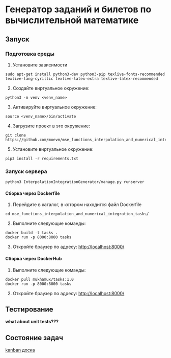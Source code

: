 
# Генератор заданий и билетов по вычислительной математике

## Запуск

### Подготовка среды

1. Установите зависимости

```shell
sudo apt-get install python3-dev python3-pip texlive-fonts-recommended texlive-lang-cyrillic texlive-latex-extra texlive-latex-recommended
```

2. Создайте виртуальное окружение:

```shell
python3 -m venv <venv_name>
```

3. Активируйте виртуальное окружение:

```shell
source <venv_name>/bin/activate
```

4. Загрузите проект в это окружение:

```shell
git clone https://github.com/moevm/mse_functions_interpolation_and_numerical_integration_tasks.git
```

5. Установите виртуальное окружение:

```shell
pip3 install -r requirements.txt
```

### Запуск сервера

```shell
python3 InterpolationIntegrationGenerator/manage.py runserver
```

#### Сборка через Dockerfile

1. Перейдите в каталог, в котором находится файл Dockerfile

```shell
cd mse_functions_interpolation_and_numerical_integration_tasks/
```

2. Выполните следующие команды:

```shell
docker build -t tasks .
docker run -p 8000:8000 tasks
```

3. Откройте браузер по адресу: [http://localhost:8000/](http://localhost:8000/)

#### Сборка через DockerHub

1. Выполните следующие команды:

```shell
docker pull mukhamux/tasks:1.0
docker run -p 8000:8000 tasks
```
    
2. Откройте браузер по адресу: [http://localhost:8000/](http://localhost:8000/)

## Тестирование 

**what about unit tests???**

## Состояние задач

[kanban доска](https://github.com/moevm/mse_functions_interpolation_and_numerical_integration_tasks/projects/2)
